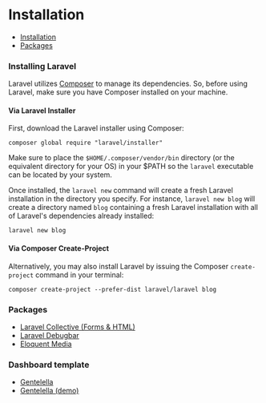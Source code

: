 # Installation

- [Installation](#installation)
- [Packages](#packages)

<a name="installation"></a>
### Installing Laravel

Laravel utilizes [Composer](https://getcomposer.org) to manage its dependencies. So, before using Laravel, make sure you have Composer installed on your machine.

#### Via Laravel Installer

First, download the Laravel installer using Composer:

    composer global require "laravel/installer"

Make sure to place the `$HOME/.composer/vendor/bin` directory (or the equivalent directory for your OS) in your $PATH so the `laravel` executable can be located by your system.

Once installed, the `laravel new` command will create a fresh Laravel installation in the directory you specify. For instance, `laravel new blog` will create a directory named `blog` containing a fresh Laravel installation with all of Laravel's dependencies already installed:

    laravel new blog

#### Via Composer Create-Project

Alternatively, you may also install Laravel by issuing the Composer `create-project` command in your terminal:

    composer create-project --prefer-dist laravel/laravel blog

<a name="packages"></a>
### Packages

- [Laravel Collective (Forms & HTML)](https://laravelcollective.com/docs/5.4/html)
- [Laravel Debugbar](https://github.com/barryvdh/laravel-debugbar)
- [Eloquent Media](https://github.com/ahmed-aliraqi/eloquent-media)

<a name="dashboard-template"></a>
### Dashboard template
- [Gentelella](https://github.com/puikinsh/gentelella)
- [Gentelella (demo)](https://colorlib.com/polygon/gentelella/index.html)

